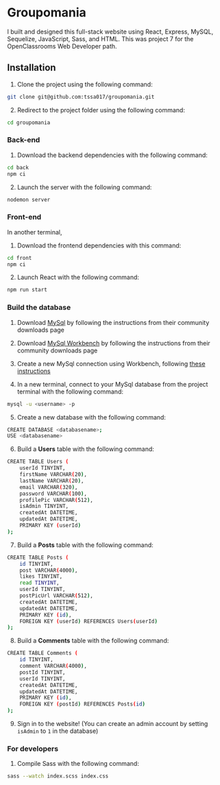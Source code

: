 # Groupomania

I built and designed this full-stack website using React, Express, MySQL, Sequelize, JavaScript, Sass, and HTML. This was project 7 for the OpenClassrooms Web Developer path.

## Installation

1. Clone the project using the following command:

```bash
git clone git@github.com:tssa017/groupomania.git
```

2. Redirect to the project folder using the following command:

```bash
cd groupomania
```

### Back-end

1. Download the backend dependencies with the following command:

```bash
cd back
npm ci
```

2. Launch the server with the following command:

```bash
nodemon server
```

### Front-end

In another terminal,

1. Download the frontend dependencies with this command:

```bash
cd front
npm ci
```

2. Launch React with the following command:

```bash
npm run start
```

### Build the database

1. Download [MySql](https://dev.mysql.com/downloads/mysql/) by following the instructions from their community downloads page

2. Download [MySql Workbench](https://dev.mysql.com/downloads/workbench/) by following the instructions from their community downloads page

3. Create a new MySql connection using Workbench, following [these instructions](https://dev.mysql.com/doc/workbench/en/wb-getting-started-tutorial-create-connection.html)

4. In a new terminal, connect to your MySql database from the project terminal with the following command:

```bash
mysql -u <username> -p
```

5. Create a new database with the following command:

```bash
CREATE DATABASE <databasename>;
USE <databasename>
```

6. Build a **Users** table with the following command:

```bash
CREATE TABLE Users (
    userId TINYINT,
    firstName VARCHAR(20),
    lastName VARCHAR(20),
    email VARCHAR(320),
    password VARCHAR(100),
    profilePic VARCHAR(512),
    isAdmin TINYINT,
    createdAt DATETIME,
    updatedAt DATETIME,
    PRIMARY KEY (userId)
);
```

7. Build a **Posts** table with the following command:

```bash
CREATE TABLE Posts (
    id TINYINT,
    post VARCHAR(4000),
    likes TINYINT,
    read TINYINT,
    userId TINYINT,
    postPicUrl VARCHAR(512),
    createdAt DATETIME,
    updatedAt DATETIME,
    PRIMARY KEY (id),
    FOREIGN KEY (userId) REFERENCES Users(userId)
);
```

8. Build a **Comments** table with the following command:

```bash
CREATE TABLE Comments (
    id TINYINT,
    comment VARCHAR(4000),
    postId TINYINT,
    userId TINYINT,
    createdAt DATETIME,
    updatedAt DATETIME,
    PRIMARY KEY (id),
    FOREIGN KEY (postId) REFERENCES Posts(id)
);
```

9. Sign in to the website! (You can create an admin account by setting `isAdmin` to `1` in the database)

### For developers

1. Compile Sass with the following command:

```bash
sass --watch index.scss index.css
```
